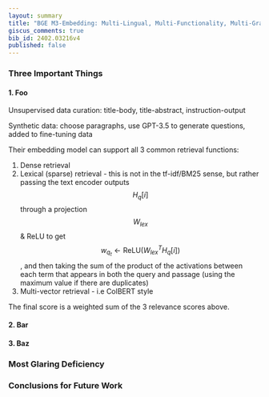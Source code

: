```yaml
---
layout: summary
title: "BGE M3-Embedding: Multi-Lingual, Multi-Functionality, Multi-Granularity Text Embeddings Through Self-Knowledge Distillation"
giscus_comments: true
bib_id: 2402.03216v4
published: false
---
```


### Three Important Things

#### 1. Foo

Unsupervised data curation: title-body, title-abstract, instruction-output

Synthetic data: choose paragraphs, use GPT-3.5 to generate questions, added to fine-tuning data

Their embedding model can support all 3 common retrieval functions:

1. Dense retrieval
2. Lexical (sparse) retrieval - this is not in the tf-idf/BM25 sense, but rather passing the text encoder outputs $$H_q[i]$$ through a projection $$W_{lex}$$ & ReLU to get $$w_{q_t} \leftarrow \textrm{ReLU}(W^T_{lex} H_q[i])$$, and then taking the sum of the product of the activations between each term that appears in both the query and passage (using the maximum value if there are duplicates)
3. Multi-vector retrieval - i.e ColBERT style

The final score is a weighted sum of the 3 relevance scores above.

#### 2. Bar

#### 3. Baz

### Most Glaring Deficiency

### Conclusions for Future Work
